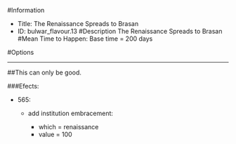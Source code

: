 #Information
 - Title: The Renaissance Spreads to Brasan
 - ID: bulwar_flavour.13
#Description
The Renaissance Spreads to Brasan
#Mean Time to Happen:
Base time = 200 days

#Options

___
##This can only be good.

###Efects:<ul><li>565:</li><ul><li>add institution embracement:</li><ul><li>which = renaissance</li><li>value = 100</li></ul></ul></ul>
